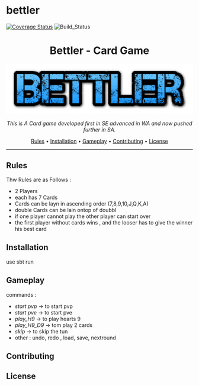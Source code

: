# bettler
[![Coverage Status](https://coveralls.io/repos/github/MSchmidtHTWG/bettler/badge.svg?branch=main)](https://coveralls.io/github/MSchmidtHTWG/bettler?branch=main)
![Build_Status](https://github.com/MSchmidtHTWG/bettler/actions/workflows/scala.yml/badge.svg?branch=main)

<h1 align="center">Bettler - Card Game</h1>

<p align="center">
  <img src="view/src/main/scala/de/htwg/se/bettler/aview/gui/bettler.png" alt="Bettler Game Screenshot" width="600">
</p>

<p align="center">
  <em>This is A Card game developed first in SE advanced in WA and now pushed further in SA.</em>
</p>

<p align="center">
  <a href="#rules">Rules</a> •
  <a href="#installation">Installation</a> •
  <a href="#gameplay">Gameplay</a> •
  <a href="#contributing">Contributing</a> •
  <a href="#license">License</a>
</p>

---

## Rules

Thw Rules are as Follows : 
- 2 Players
- each has 7 Cards
- Cards can be layn in ascending order (7,8,9,10,J,Q,K,A)
- double Cards can be lain ontop of doubbl
- if one player cannot play the other player can start over
- the first player without cards wins , and the looser has to give the winner his best card

## Installation

use sbt run

## Gameplay

commands : 
- <em>start pvp </em> -> to start pvp
- <em>start pve </em> -> to start pve
- <em>play_H9 </em> -> to play hearts 9
- <em>play_H9_D9</em> -> tom play 2 cards
- <em>skip</em> -> to skip the tun
- other : undo, redo , load, save, nextround

## Contributing


## License

